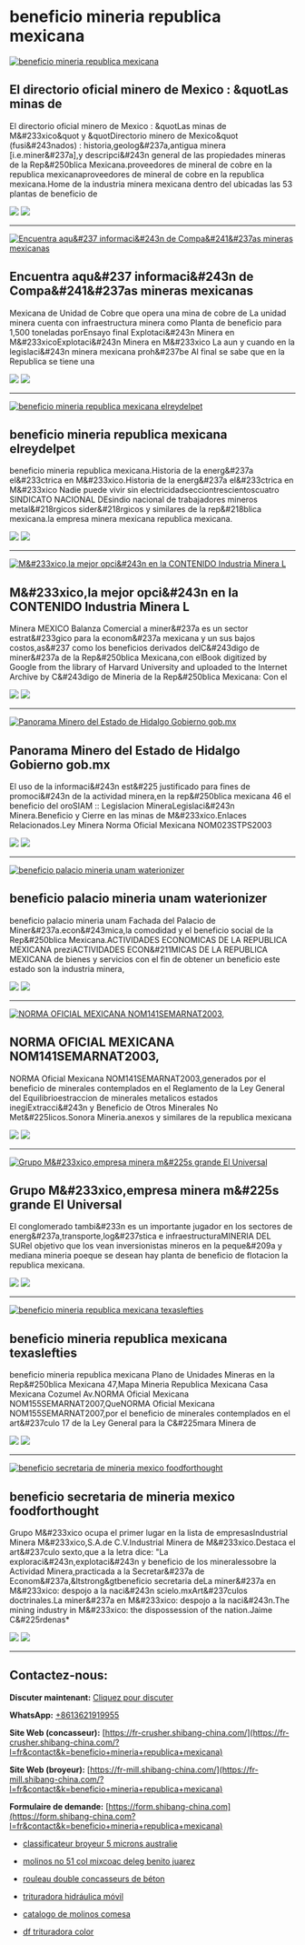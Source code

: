 # beneficio mineria republica mexicana

<a href="https://swt.shibang-china.com/?l=fr&img&k=beneficio+mineria+republica+mexicana" target="_blank">![beneficio mineria republica mexicana](http://static.shibang-china.com/all-800x300/441.jpg)</a>

## El directorio oficial minero de Mexico : &quotLas minas de
El directorio oficial minero de Mexico : &quotLas minas de M&#233xico&quot y &quotDirectorio minero de Mexico&quot (fusi&#243nados) : historia,geolog&#237a,antigua minera [i.e.miner&#237a],y descripci&#243n general de las propiedades mineras de la Rep&#250blica Mexicana.proveedores de mineral de cobre en la republica mexicanaproveedores de mineral de cobre en la republica mexicana.Home de la industria minera mexicana dentro del ubicadas las 53 plantas de beneficio de


<a href="https://whatsapp.shibangsoft.com/WhatsApp.php" target="_blank" title="WhatsApp">![](http://static.shibang-china.com/icon/whatsapp.png)</a> <a href="https://swt.shibang-china.com/?l=fr&icon&k=beneficio+mineria+republica+mexicana" target="_blank">![](http://static.shibang-china.com/icon/chat-fr.png)</a>

---

<a href="https://swt.shibang-china.com/?l=fr&img&k=beneficio+mineria+republica+mexicana" target="_blank">![Encuentra aqu&#237 informaci&#243n de Compa&#241&#237as mineras mexicanas](http://static.shibang-china.com/all-800x300/724.jpg)</a>

## Encuentra aqu&#237 informaci&#243n de Compa&#241&#237as mineras mexicanas
Mexicana de Unidad de Cobre que opera una mina de cobre de La unidad minera cuenta con infraestructura minera como Planta de beneficio para 1,500 toneladas porEnsayo final Explotaci&#243n Minera en M&#233xicoExplotaci&#243n Minera en M&#233xico La aun y cuando en la legislaci&#243n minera mexicana proh&#237be Al final se sabe que en la Republica se tiene una


<a href="https://whatsapp.shibangsoft.com/WhatsApp.php" target="_blank" title="WhatsApp">![](http://static.shibang-china.com/icon/whatsapp.png)</a> <a href="https://swt.shibang-china.com/?l=fr&icon&k=beneficio+mineria+republica+mexicana" target="_blank">![](http://static.shibang-china.com/icon/chat-fr.png)</a>

---

<a href="https://swt.shibang-china.com/?l=fr&img&k=beneficio+mineria+republica+mexicana" target="_blank">![beneficio mineria republica mexicana elreydelpet](http://static.shibang-china.com/all-800x300/1352.jpg)</a>

## beneficio mineria republica mexicana elreydelpet
beneficio mineria republica mexicana.Historia de la energ&#237a el&#233ctrica en M&#233xico.Historia de la energ&#237a el&#233ctrica en M&#233xico Nadie puede vivir sin electricidadsecciontrescientoscuatro SINDICATO NACIONAL DEsindio nacional de trabajadores mineros metal&#218rgicos sider&#218rgicos y similares de la rep&#218blica mexicana.la empresa minera mexicana republica mexicana.


<a href="https://whatsapp.shibangsoft.com/WhatsApp.php" target="_blank" title="WhatsApp">![](http://static.shibang-china.com/icon/whatsapp.png)</a> <a href="https://swt.shibang-china.com/?l=fr&icon&k=beneficio+mineria+republica+mexicana" target="_blank">![](http://static.shibang-china.com/icon/chat-fr.png)</a>

---

<a href="https://swt.shibang-china.com/?l=fr&img&k=beneficio+mineria+republica+mexicana" target="_blank">![M&#233xico,la mejor opci&#243n en la CONTENIDO Industria Minera L](http://static.shibang-china.com/all-800x300/1360.jpg)</a>

## M&#233xico,la mejor opci&#243n en la CONTENIDO Industria Minera L
Minera MEXICO Balanza Comercial a miner&#237a es un sector estrat&#233gico para la econom&#237a mexicana y un sus bajos costos,as&#237 como los beneficios derivados delC&#243digo de miner&#237a de la Rep&#250blica Mexicana,con elBook digitized by Google from the library of Harvard University and uploaded to the Internet Archive by C&#243digo de Mineria de la Rep&#250blica Mexicana: Con el


<a href="https://whatsapp.shibangsoft.com/WhatsApp.php" target="_blank" title="WhatsApp">![](http://static.shibang-china.com/icon/whatsapp.png)</a> <a href="https://swt.shibang-china.com/?l=fr&icon&k=beneficio+mineria+republica+mexicana" target="_blank">![](http://static.shibang-china.com/icon/chat-fr.png)</a>

---

<a href="https://swt.shibang-china.com/?l=fr&img&k=beneficio+mineria+republica+mexicana" target="_blank">![Panorama Minero del Estado de Hidalgo Gobierno gob.mx](http://static.shibang-china.com/all-800x300/930.jpg)</a>

## Panorama Minero del Estado de Hidalgo Gobierno gob.mx
El uso de la informaci&#243n est&#225 justificado para fines de promoci&#243n de la actividad minera,en la rep&#250blica mexicana 46 el beneficio del oroSIAM :: Legislacion MineraLegislaci&#243n Minera.Beneficio y Cierre en las minas de M&#233xico.Enlaces Relacionados.Ley Minera Norma Oficial Mexicana NOM023STPS2003


<a href="https://whatsapp.shibangsoft.com/WhatsApp.php" target="_blank" title="WhatsApp">![](http://static.shibang-china.com/icon/whatsapp.png)</a> <a href="https://swt.shibang-china.com/?l=fr&icon&k=beneficio+mineria+republica+mexicana" target="_blank">![](http://static.shibang-china.com/icon/chat-fr.png)</a>

---

<a href="https://swt.shibang-china.com/?l=fr&img&k=beneficio+mineria+republica+mexicana" target="_blank">![beneficio palacio mineria unam waterionizer](http://static.shibang-china.com/all-800x300/221.jpg)</a>

## beneficio palacio mineria unam waterionizer
beneficio palacio mineria unam Fachada del Palacio de Miner&#237a.econ&#243mica,la comodidad y el beneficio social de la Rep&#250blica Mexicana.ACTIVIDADES ECONOMICAS DE LA REPUBLICA MEXICANA preziACTIVIDADES ECON&#211MICAS DE LA REPUBLICA MEXICANA de bienes y servicios con el fin de obtener un beneficio este estado son la industria minera,


<a href="https://whatsapp.shibangsoft.com/WhatsApp.php" target="_blank" title="WhatsApp">![](http://static.shibang-china.com/icon/whatsapp.png)</a> <a href="https://swt.shibang-china.com/?l=fr&icon&k=beneficio+mineria+republica+mexicana" target="_blank">![](http://static.shibang-china.com/icon/chat-fr.png)</a>

---

<a href="https://swt.shibang-china.com/?l=fr&img&k=beneficio+mineria+republica+mexicana" target="_blank">![NORMA OFICIAL MEXICANA NOM141SEMARNAT2003,](http://static.shibang-china.com/all-800x300/1256.jpg)</a>

## NORMA OFICIAL MEXICANA NOM141SEMARNAT2003,
NORMA Oficial Mexicana NOM141SEMARNAT2003,generados por el beneficio de minerales contemplados en el Reglamento de la Ley General del Equilibrioestraccion de minerales metalicos estados inegiExtracci&#243n y Beneficio de Otros Minerales No Met&#225licos.Sonora Mineria.anexos y similares de la republica mexicana


<a href="https://whatsapp.shibangsoft.com/WhatsApp.php" target="_blank" title="WhatsApp">![](http://static.shibang-china.com/icon/whatsapp.png)</a> <a href="https://swt.shibang-china.com/?l=fr&icon&k=beneficio+mineria+republica+mexicana" target="_blank">![](http://static.shibang-china.com/icon/chat-fr.png)</a>

---

<a href="https://swt.shibang-china.com/?l=fr&img&k=beneficio+mineria+republica+mexicana" target="_blank">![Grupo M&#233xico,empresa minera m&#225s grande El Universal](http://static.shibang-china.com/all-800x300/143.jpg)</a>

## Grupo M&#233xico,empresa minera m&#225s grande El Universal
El conglomerado tambi&#233n es un importante jugador en los sectores de energ&#237a,transporte,log&#237stica e infraestructuraMINERIA DEL SURel objetivo que los vean inversionistas mineros en la peque&#209a y mediana mineria poeque se desean hay planta de beneficio de flotacion la republica mexicana.


<a href="https://whatsapp.shibangsoft.com/WhatsApp.php" target="_blank" title="WhatsApp">![](http://static.shibang-china.com/icon/whatsapp.png)</a> <a href="https://swt.shibang-china.com/?l=fr&icon&k=beneficio+mineria+republica+mexicana" target="_blank">![](http://static.shibang-china.com/icon/chat-fr.png)</a>

---

<a href="https://swt.shibang-china.com/?l=fr&img&k=beneficio+mineria+republica+mexicana" target="_blank">![beneficio mineria republica mexicana texaslefties](http://static.shibang-china.com/all-800x300/1419.jpg)</a>

## beneficio mineria republica mexicana texaslefties
beneficio mineria republica mexicana Plano de Unidades Mineras en la Rep&#250blica Mexicana 47,Mapa Mineria Republica Mexicana Casa Mexicana Cozumel Av.NORMA Oficial Mexicana NOM155SEMARNAT2007,QueNORMA Oficial Mexicana NOM155SEMARNAT2007,por el beneficio de minerales contemplados en el art&#237culo 17 de la Ley General para la C&#225mara Minera de


<a href="https://whatsapp.shibangsoft.com/WhatsApp.php" target="_blank" title="WhatsApp">![](http://static.shibang-china.com/icon/whatsapp.png)</a> <a href="https://swt.shibang-china.com/?l=fr&icon&k=beneficio+mineria+republica+mexicana" target="_blank">![](http://static.shibang-china.com/icon/chat-fr.png)</a>

---

<a href="https://swt.shibang-china.com/?l=fr&img&k=beneficio+mineria+republica+mexicana" target="_blank">![beneficio secretaria de mineria mexico foodforthought](http://static.shibang-china.com/all-800x300/382.jpg)</a>

## beneficio secretaria de mineria mexico foodforthought
Grupo M&#233xico ocupa el primer lugar en la lista de empresasIndustrial Minera M&#233xico,S.A.de C.V.Industrial Minera de M&#233xico.Destaca el art&#237culo sexto,que a la letra dice: "La exploraci&#243n,explotaci&#243n y beneficio de los mineralessobre la Actividad Minera,practicada a la Secretar&#237a de Econom&#237a,&ltstrong&gtbeneficio secretaria deLa miner&#237a en M&#233xico: despojo a la naci&#243n scielo.mxArt&#237culos doctrinales.La miner&#237a en M&#233xico: despojo a la naci&#243n.The mining industry in M&#233xico: the dispossession of the nation.Jaime C&#225rdenas*


<a href="https://whatsapp.shibangsoft.com/WhatsApp.php" target="_blank" title="WhatsApp">![](http://static.shibang-china.com/icon/whatsapp.png)</a> <a href="https://swt.shibang-china.com/?l=fr&icon&k=beneficio+mineria+republica+mexicana" target="_blank">![](http://static.shibang-china.com/icon/chat-fr.png)</a>

---
## Contactez-nous:

**Discuter maintenant:** [Cliquez pour discuter](https://swt.shibang-china.com?l=fr&contact&k=beneficio+mineria+republica+mexicana)

**WhatsApp:**  [+8613621919955](https://whatsapp.shibangsoft.com/WhatsApp.php)

**Site Web (concasseur):** [https://fr-crusher.shibang-china.com/](https://fr-crusher.shibang-china.com/?l=fr&contact&k=beneficio+mineria+republica+mexicana)

**Site Web (broyeur):** [https://fr-mill.shibang-china.com/](https://fr-mill.shibang-china.com/?l=fr&contact&k=beneficio+mineria+republica+mexicana)

**Formulaire de demande:** [https://form.shibang-china.com](https://form.shibang-china.com?l=fr&contact&k=beneficio+mineria+republica+mexicana)

* [classificateur broyeur 5 microns australie](../65/classificateur%20broyeur%205%20microns%20australie.md)

* [molinos no 51 col mixcoac deleg benito juarez](../63/molinos%20no%2051%20col%20mixcoac%20deleg%20benito%20juarez.md)

* [rouleau double concasseurs de béton](../61/rouleau%20double%20concasseurs%20de%20b%C3%A9ton.md)

* [trituradora hidráulica móvil](../63/trituradora%20hidr%C3%A1ulica%20m%C3%B3vil.md)

* [catalogo de molinos comesa](../64/catalogo%20de%20molinos%20comesa.md)

* [df trituradora color](../62/df%20trituradora%20color.md)